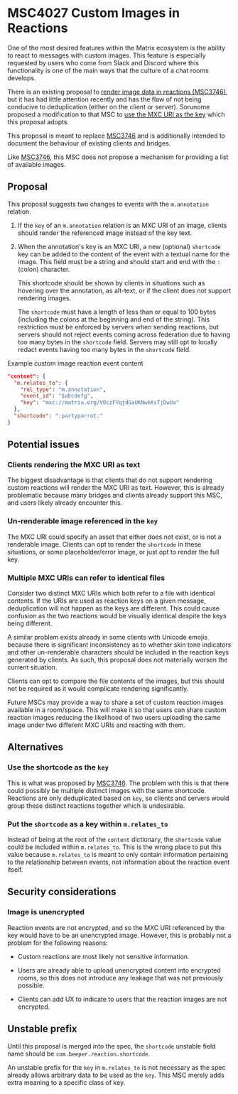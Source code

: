 # MSC4027 Custom Images in Reactions

One of the most desired features within the Matrix ecosystem is the ability to
react to messages with custom images. This feature is especially requested by
users who come from Slack and Discord where this functionality is one of the
main ways that the culture of a chat rooms develops.

There is an existing proposal to
[render image data in reactions (MSC3746)](https://github.com/matrix-org/matrix-spec-proposals/pull/3746/),
but it has had little attention recently and has the flaw of not being conducive
to deduplication (either on the client or server). Sorunome proposed a
modification to that MSC to
[use the MXC URI as the key](https://github.com/matrix-org/matrix-spec-proposals/pull/3746/files#r866285147)
which this proposal adopts.

This proposal is meant to replace
[MSC3746](https://github.com/matrix-org/matrix-spec-proposals/pull/3746/) and is
additionally intended to document the behaviour of existing clients and bridges.

Like
[MSC3746](https://github.com/matrix-org/matrix-spec-proposals/pull/3746/), this
MSC does not propose a mechanism for providing a list of available images.

## Proposal

This proposal suggests two changes to events with the `m.annotation` relation.

1. If the `key` of an `m.annotation` relation is an MXC URI of an image, clients
   should render the referenced image instead of the key text.

2. When the annotation's key is an MXC URI, a new (optional) `shortcode` key can
   be added to the content of the event with a textual name for the image. This
   field must be a string and should start and end with the `:` (colon)
   character.

   This shortcode should be shown by clients in situations such as hovering over
   the annotation, as alt-text, or if the client does not support rendering
   images.

   The `shortcode` must have a length of less than or equal to 100 bytes
   (including the colons at the beginning and end of the string). This
   restriction must be enforced by servers when sending reactions, but servers
   should not reject events coming across federation due to having too many
   bytes in the `shortcode` field. Servers may still opt to locally redact
   events having too many bytes in the `shortcode` field.

Example custom image reaction event content

```json
"content": {
  "m.relates_to": {
    "rel_type": "m.annotation",
    "event_id": "$abcdefg",
    "key": "mxc://matrix.org/VOczFYqjdGaUKNwkKsTjDwUa"
  },
  "shortcode": ":partyparrot:"
}
```

## Potential issues

### Clients rendering the MXC URI as text

The biggest disadvantage is that clients that do not support rendering custom
reactions will render the MXC URI as text. However, this is already problematic
because many bridges and clients already support this MSC, and users likely
already encounter this.

### Un-renderable image referenced in the `key`

The MXC URI could specify an asset that either does not exist, or is not a
renderable image. Clients can opt to render the `shortcode` in these situations,
or some placeholder/error image, or just opt to render the full key.

### Multiple MXC URIs can refer to identical files

Consider two distinct MXC URIs which both refer to a file with identical
contents. If the URIs are used as reaction keys on a given message,
deduplication will not happen as the keys are different. This could cause
confusion as the two reactions would be visually identical despite the keys
being different.

A similar problem exists already in some clients with Unicode emojis because
there is significant inconsistency as to whether skin tone indicators and other
un-renderable characters should be included in the reaction keys generated by
clients. As such, this proposal does not materially worsen the current
situation.

Clients can opt to compare the file contents of the images, but this should not
be required as it would complicate rendering significantly.

Future MSCs may provide a way to share a set of custom reaction images available
in a room/space. This will make it so that users can share custom reaction
images reducing the likelihood of two users uploading the same image under two
different MXC URIs and reacting with them.

## Alternatives

### Use the shortcode as the `key`

This is what was proposed by
[MSC3746](https://github.com/matrix-org/matrix-spec-proposals/pull/3746/). The
problem with this is that there could possibly be multiple distinct images with
the same shortcode. Reactions are only deduplicated based on `key`, so clients
and servers would group these distinct reactions together which is undesirable.

### Put the `shortcode` as a key within `m.relates_to`

Instead of being at the root of the `content` dictionary, the `shortcode` value
could be included within `m.relates_to`. This is the wrong place to put this
value because `m.relates_to` is meant to only contain information pertaining to
the relationship between events, not information about the reaction event
itself.

## Security considerations

### Image is unencrypted

Reaction events are not encrypted, and so the MXC URI referenced by the key
would have to be an unencrypted image. However, this is probably not a problem
for the following reasons:

- Custom reactions are most likely not sensitive information.

- Users are already able to upload unencrypted content into encrypted rooms, so
  this does not introduce any leakage that was not previously possible.

- Clients can add UX to indicate to users that the reaction images are not
  encrypted.

## Unstable prefix

Until this proposal is merged into the spec, the `shortcode` unstable field name
should be `com.beeper.reaction.shortcode`.

An unstable prefix for the `key` in `m.relates_to` is not necessary as the spec
already allows arbitrary data to be used as the `key`. This MSC merely adds
extra meaning to a specific class of key.

